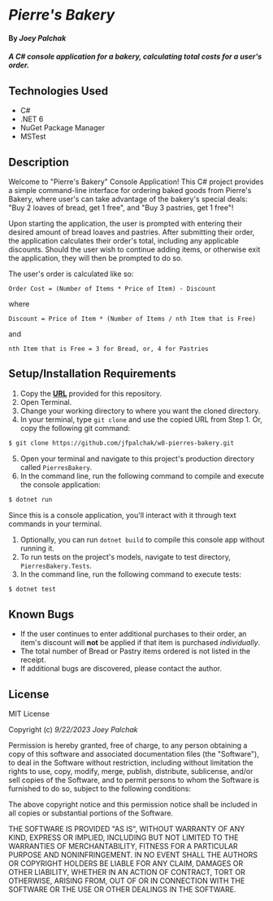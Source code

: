 # _Pierre's Bakery_

#### By _Joey Palchak_

#### _A C# console application for a bakery, calculating total costs for a user's order._

## Technologies Used

* C#
* .NET 6
* NuGet Package Manager
* MSTest

## Description

Welcome to "Pierre's Bakery" Console Application! This C# project provides a simple command-line interface for ordering baked goods from Pierre's Bakery, where user's can take advantage of the bakery's special deals: "Buy 2 loaves of bread, get 1 free", and "Buy 3 pastries, get 1 free"! 

Upon starting the application, the user is prompted with entering their desired amount of bread loaves and pastries. After submitting their order, the application calculates their order's total, including any applicable discounts. Should the user wish to continue adding items, or otherwise exit the application, they will then be prompted to do so.

The user's order is calculated like so:

```
Order Cost = (Number of Items * Price of Item) - Discount
```
where
```
Discount = Price of Item * (Number of Items / nth Item that is Free)
```
and
```
nth Item that is Free = 3 for Bread, or, 4 for Pastries
```


## Setup/Installation Requirements

1. Copy the **[URL](https://github.com/jfpalchak/w8-pierres-bakery.git)** provided for this repository.
2. Open Terminal.
3. Change your working directory to where you want the cloned directory.
4. In your terminal, type `git clone` and use the copied URL from Step 1. Or, copy the following git command:
```bash
$ git clone https://github.com/jfpalchak/w8-pierres-bakery.git
```
5. Open your terminal and navigate to this project's production directory called `PierresBakery`.
6. In the command line, run the following command to compile and execute the console application:
   
```bash
$ dotnet run
```
Since this is a console application, you'll interact with it through text commands in your terminal.
   1. Optionally, you can run `dotnet build` to compile this console app without running it.
7. To run tests on the project's models, navigate to test directory, `PierresBakery.Tests`.
8. In the command line, run the following command to execute tests:
```bash
$ dotnet test
```

## Known Bugs

* If the user continues to enter additional purchases to their order, an item's discount will **not** be applied if that item is purchased _individually_.
* The total number of Bread or Pastry items ordered is not listed in the receipt.
* If additional bugs are discovered, please contact the author.

## License

MIT License

Copyright (c) _9/22/2023_ _Joey Palchak_

Permission is hereby granted, free of charge, to any person obtaining a copy of this software and associated documentation files (the "Software"), to deal in the Software without restriction, including without limitation the rights to use, copy, modify, merge, publish, distribute, sublicense, and/or sell copies of the Software, and to permit persons to whom the Software is furnished to do so, subject to the following conditions:

The above copyright notice and this permission notice shall be included in all copies or substantial portions of the Software.

THE SOFTWARE IS PROVIDED "AS IS", WITHOUT WARRANTY OF ANY KIND, EXPRESS OR IMPLIED, INCLUDING BUT NOT LIMITED TO THE WARRANTIES OF MERCHANTABILITY, FITNESS FOR A PARTICULAR PURPOSE AND NONINFRINGEMENT. IN NO EVENT SHALL THE AUTHORS OR COPYRIGHT HOLDERS BE LIABLE FOR ANY CLAIM, DAMAGES OR OTHER LIABILITY, WHETHER IN AN ACTION OF CONTRACT, TORT OR OTHERWISE, ARISING FROM, OUT OF OR IN CONNECTION WITH THE SOFTWARE OR THE USE OR OTHER DEALINGS IN THE SOFTWARE.